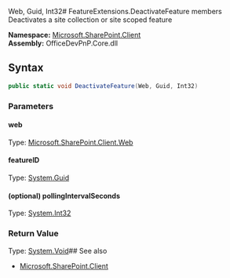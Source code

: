 Web, Guid, Int32# FeatureExtensions.DeactivateFeature members
Deactivates a site collection or site scoped feature  

**Namespace:** [Microsoft.SharePoint.Client](Microsoft.SharePoint.Client.md)  
**Assembly:** OfficeDevPnP.Core.dll  
## Syntax
```C#
public static void DeactivateFeature(Web, Guid, Int32)
```
### Parameters
#### web
Type: [Microsoft.SharePoint.Client.Web](Microsoft.SharePoint.Client.Web.md) 
#### 
#### featureID
Type: [System.Guid](System.Guid.md) 
#### 
#### (optional) pollingIntervalSeconds
Type: [System.Int32](System.Int32.md) 
#### 
### Return Value
Type: [System.Void](System.Void.md)## See also
- [Microsoft.SharePoint.Client](Microsoft.SharePoint.Client.md)
